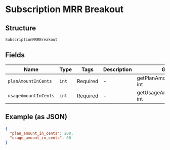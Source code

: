 
# Subscription MRR Breakout

## Structure

`SubscriptionMRRBreakout`

## Fields

| Name | Type | Tags | Description | Getter | Setter |
|  --- | --- | --- | --- | --- | --- |
| `planAmountInCents` | `int` | Required | - | getPlanAmountInCents(): int | setPlanAmountInCents(int planAmountInCents): void |
| `usageAmountInCents` | `int` | Required | - | getUsageAmountInCents(): int | setUsageAmountInCents(int usageAmountInCents): void |

## Example (as JSON)

```json
{
  "plan_amount_in_cents": 208,
  "usage_amount_in_cents": 60
}
```


